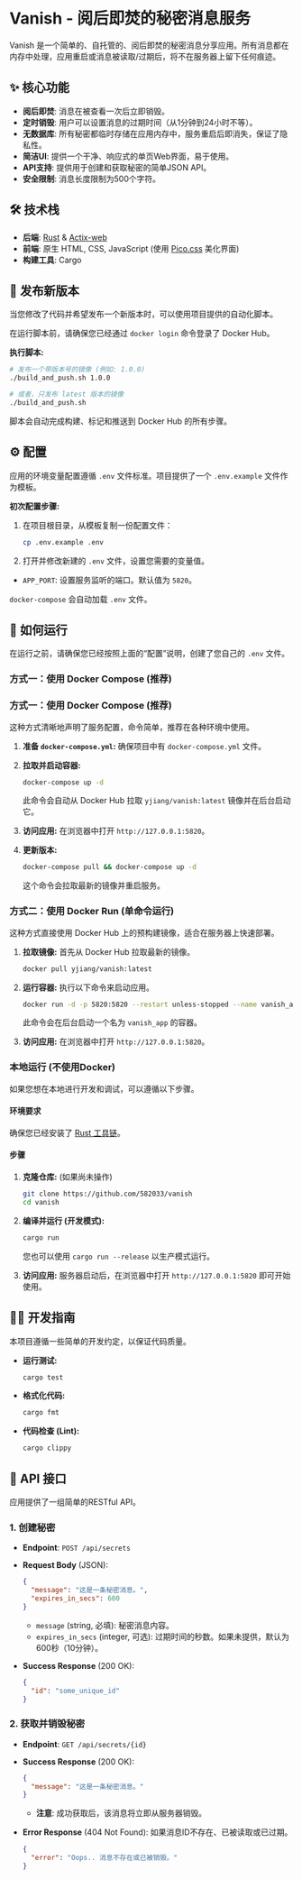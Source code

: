 # Vanish - 阅后即焚的秘密消息服务

Vanish 是一个简单的、自托管的、阅后即焚的秘密消息分享应用。所有消息都在内存中处理，应用重启或消息被读取/过期后，将不在服务器上留下任何痕迹。

## ✨ 核心功能

- **阅后即焚**: 消息在被查看一次后立即销毁。
- **定时销毁**: 用户可以设置消息的过期时间（从1分钟到24小时不等）。
- **无数据库**: 所有秘密都临时存储在应用内存中，服务重启后即消失，保证了隐私性。
- **简洁UI**: 提供一个干净、响应式的单页Web界面，易于使用。
- **API支持**: 提供用于创建和获取秘密的简单JSON API。
- **安全限制**: 消息长度限制为500个字符。

## 🛠️ 技术栈

- **后端**: [Rust](https://www.rust-lang.org/) & [Actix-web](https://actix.rs/)
- **前端**: 原生 HTML, CSS, JavaScript (使用 [Pico.css](https://picocss.com/) 美化界面)
- **构建工具**: Cargo

## 🚢 发布新版本

当您修改了代码并希望发布一个新版本时，可以使用项目提供的自动化脚本。

在运行脚本前，请确保您已经通过 `docker login` 命令登录了 Docker Hub。

**执行脚本:**
```bash
# 发布一个带版本号的镜像 (例如: 1.0.0)
./build_and_push.sh 1.0.0

# 或者，只发布 latest 版本的镜像
./build_and_push.sh
```

脚本会自动完成构建、标记和推送到 Docker Hub 的所有步骤。

## ⚙️ 配置

应用的环境变量配置遵循 `.env` 文件标准。项目提供了一个 `.env.example` 文件作为模板。

**初次配置步骤:**
1.  在项目根目录，从模板复制一份配置文件：
    ```bash
    cp .env.example .env
    ```
2.  打开并修改新建的 `.env` 文件，设置您需要的变量值。

- `APP_PORT`: 设置服务监听的端口。默认值为 `5820`。

`docker-compose` 会自动加载 `.env` 文件。

## 🚀 如何运行

在运行之前，请确保您已经按照上面的“配置”说明，创建了您自己的 `.env` 文件。

### 方式一：使用 Docker Compose (推荐)

### 方式一：使用 Docker Compose (推荐)

这种方式清晰地声明了服务配置，命令简单，推荐在各种环境中使用。

1.  **准备 `docker-compose.yml`:**
    确保项目中有 `docker-compose.yml` 文件。

2.  **拉取并启动容器:**
    ```bash
    docker-compose up -d
    ```
    此命令会自动从 Docker Hub 拉取 `yjiang/vanish:latest` 镜像并在后台启动它。

3.  **访问应用:**
    在浏览器中打开 `http://127.0.0.1:5820`。

4.  **更新版本:**
    ```bash
    docker-compose pull && docker-compose up -d
    ```
    这个命令会拉取最新的镜像并重启服务。

### 方式二：使用 Docker Run (单命令运行)

这种方式直接使用 Docker Hub 上的预构建镜像，适合在服务器上快速部署。

1.  **拉取镜像:**
    首先从 Docker Hub 拉取最新的镜像。
    ```bash
    docker pull yjiang/vanish:latest
    ```

2.  **运行容器:**
    执行以下命令来启动应用。
    ```bash
    docker run -d -p 5820:5820 --restart unless-stopped --name vanish_app yjiang/vanish:latest
    ```
    此命令会在后台启动一个名为 `vanish_app` 的容器。

3.  **访问应用:**
    在浏览器中打开 `http://127.0.0.1:5820`。

### 本地运行 (不使用Docker)

如果您想在本地进行开发和调试，可以遵循以下步骤。

#### 环境要求
确保您已经安装了 [Rust 工具链](https://www.rust-lang.org/tools/install)。

#### 步骤
1.  **克隆仓库:** (如果尚未操作)
    ```bash
    git clone https://github.com/582033/vanish
    cd vanish
    ```

2.  **编译并运行 (开发模式):**
    ```bash
    cargo run
    ```
    您也可以使用 `cargo run --release` 以生产模式运行。

3.  **访问应用:**
    服务器启动后，在浏览器中打开 `http://127.0.0.1:5820` 即可开始使用。

## 👨‍💻 开发指南

本项目遵循一些简单的开发约定，以保证代码质量。

- **运行测试:**
  ```bash
  cargo test
  ```

- **格式化代码:**
  ```bash
  cargo fmt
  ```

- **代码检查 (Lint):**
  ```bash
  cargo clippy
  ```

## 📝 API 接口

应用提供了一组简单的RESTful API。

### 1. 创建秘密

- **Endpoint**: `POST /api/secrets`
- **Request Body** (JSON):
  ```json
  {
    "message": "这是一条秘密消息。",
    "expires_in_secs": 600
  }
  ```
  - `message` (string, 必填): 秘密消息内容。
  - `expires_in_secs` (integer, 可选): 过期时间的秒数。如果未提供，默认为600秒（10分钟）。

- **Success Response** (200 OK):
  ```json
  {
    "id": "some_unique_id"
  }
  ```

### 2. 获取并销毁秘密

- **Endpoint**: `GET /api/secrets/{id}`
- **Success Response** (200 OK):
  ```json
  {
    "message": "这是一条秘密消息。"
  }
  ```
  - **注意**: 成功获取后，该消息将立即从服务器销毁。

- **Error Response** (404 Not Found):
  如果消息ID不存在、已被读取或已过期。
  ```json
  {
    "error": "Oops.. 消息不存在或已被销毁。"
  }
  ```
